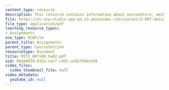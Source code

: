 ```yaml
---
content_type: resource
description: This resource contains information about servomotors, mechanisms & CAD.
file: https://ol-ocw-studio-app-qa.s3.amazonaws.com/courses/2-007-design-and-manufacturing-i-spring-2009/0b846039032ecacfc4d1ac92f040cbd9_MIT2_007s09_hw02.pdf
file_type: application/pdf
learning_resource_types:
- Assignments
ocw_type: OCWFile
parent_title: Assignments
parent_type: CourseSection
resourcetype: Document
title: MIT2_007s09_hw02.pdf
uid: 0b846039-032e-cacf-c4d1-ac92f040cbd9
video_files:
  video_thumbnail_file: null
video_metadata:
  youtube_id: null
---
```

